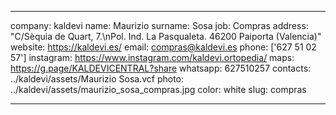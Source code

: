 ---

company: kaldevi
name: Maurizio
surname: Sosa
job: Compras
address: "C/Sèquia de Quart, 7.\nPol. Ind. La Pasqualeta. 46200 Paiporta (Valencia)"
website: https://kaldevi.es/
email: compras@kaldevi.es
phone: ['627 51 02 57']
instagram: https://www.instagram.com/kaldevi.ortopedia/
maps: https://g.page/KALDEVICENTRAL?share
whatsapp: 627510257
contacts: ../kaldevi/assets/Maurizio Sosa.vcf
photo: ../kaldevi/assets/maurizio_sosa_compras.jpg
color: white
slug: compras

---